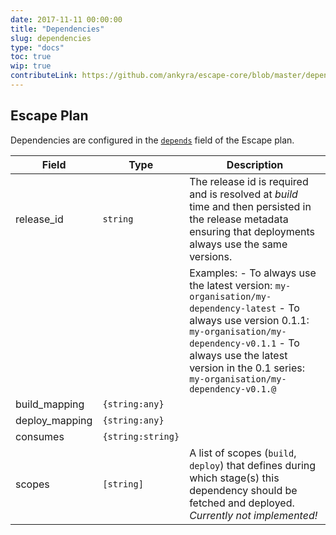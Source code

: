 ```yaml
---
date: 2017-11-11 00:00:00
title: "Dependencies"
slug: dependencies
type: "docs"
toc: true
wip: true
contributeLink: https://github.com/ankyra/escape-core/blob/master/dependency_config.go
---
```


## Escape Plan

Dependencies are configured in the [`depends`](/docs/escape-plan/#depends)
field of the Escape plan.


Field | Type | Description
------|------|-------------
|release_id|`string`|The release id is required and is resolved at *build* time and then persisted in the release metadata ensuring that deployments always use the same versions. 
|||Examples: - To always use the latest version: `my-organisation/my-dependency-latest` - To always use version 0.1.1: `my-organisation/my-dependency-v0.1.1` - To always use the latest version in the 0.1 series: `my-organisation/my-dependency-v0.1.@` 
|build_mapping|`{string:any}`|
|deploy_mapping|`{string:any}`|
|consumes|`{string:string}`|
|scopes|`[string]`|A list of scopes (`build`, `deploy`) that defines during which stage(s) this dependency should be fetched and deployed. *Currently not implemented!* 

